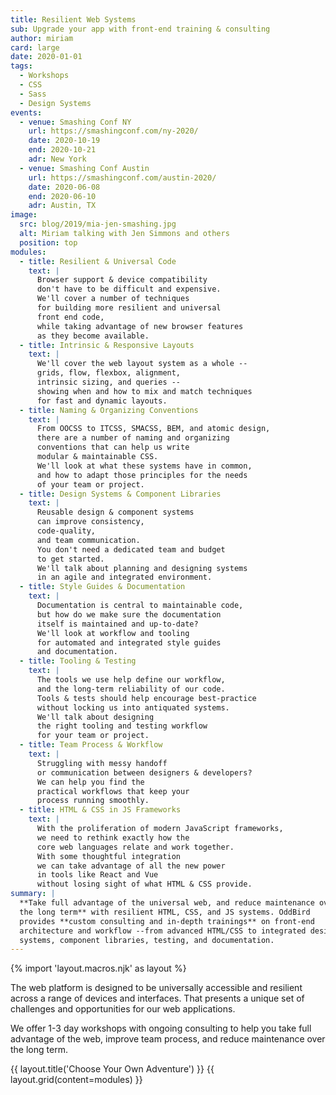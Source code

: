 ```yaml
---
title: Resilient Web Systems
sub: Upgrade your app with front-end training & consulting
author: miriam
card: large
date: 2020-01-01
tags:
  - Workshops
  - CSS
  - Sass
  - Design Systems
events:
  - venue: Smashing Conf NY
    url: https://smashingconf.com/ny-2020/
    date: 2020-10-19
    end: 2020-10-21
    adr: New York
  - venue: Smashing Conf Austin
    url: https://smashingconf.com/austin-2020/
    date: 2020-06-08
    end: 2020-06-10
    adr: Austin, TX
image:
  src: blog/2019/mia-jen-smashing.jpg
  alt: Miriam talking with Jen Simmons and others
  position: top
modules:
  - title: Resilient & Universal Code
    text: |
      Browser support & device compatibility
      don't have to be difficult and expensive.
      We'll cover a number of techniques
      for building more resilient and universal
      front end code,
      while taking advantage of new browser features
      as they become available.
  - title: Intrinsic & Responsive Layouts
    text: |
      We'll cover the web layout system as a whole --
      grids, flow, flexbox, alignment,
      intrinsic sizing, and queries --
      showing when and how to mix and match techniques
      for fast and dynamic layouts.
  - title: Naming & Organizing Conventions
    text: |
      From OOCSS to ITCSS, SMACSS, BEM, and atomic design,
      there are a number of naming and organizing
      conventions that can help us write
      modular & maintainable CSS.
      We'll look at what these systems have in common,
      and how to adapt those principles for the needs
      of your team or project.
  - title: Design Systems & Component Libraries
    text: |
      Reusable design & component systems
      can improve consistency,
      code-quality,
      and team communication.
      You don't need a dedicated team and budget
      to get started.
      We'll talk about planning and designing systems
      in an agile and integrated environment.
  - title: Style Guides & Documentation
    text: |
      Documentation is central to maintainable code,
      but how do we make sure the documentation
      itself is maintained and up-to-date?
      We'll look at workflow and tooling
      for automated and integrated style guides
      and documentation.
  - title: Tooling & Testing
    text: |
      The tools we use help define our workflow,
      and the long-term reliability of our code.
      Tools & tests should help encourage best-practice
      without locking us into antiquated systems.
      We'll talk about designing
      the right tooling and testing workflow
      for your team or project.
  - title: Team Process & Workflow
    text: |
      Struggling with messy handoff
      or communication between designers & developers?
      We can help you find the
      practical workflows that keep your
      process running smoothly.
  - title: HTML & CSS in JS Frameworks
    text: |
      With the proliferation of modern JavaScript frameworks,
      we need to rethink exactly how the
      core web languages relate and work together.
      With some thoughtful integration
      we can take advantage of all the new power
      in tools like React and Vue
      without losing sight of what HTML & CSS provide.
summary: |
  **Take full advantage of the universal web, and reduce maintenance over
  the long term** with resilient HTML, CSS, and JS systems. OddBird
  provides **custom consulting and in-depth trainings** on front-end
  architecture and workflow --from advanced HTML/CSS to integrated design
  systems, component libraries, testing, and documentation.
---
```


{% import 'layout.macros.njk' as layout %}

The web platform is designed to be universally accessible and resilient
across a range of devices and interfaces. That presents a unique set of
challenges and opportunities for our web applications.

We offer 1-3 day workshops with ongoing consulting to help you take full
advantage of the web, improve team process, and reduce maintenance over
the long term.

{{ layout.title('Choose Your Own Adventure') }}
{{ layout.grid(content=modules) }}
